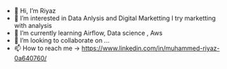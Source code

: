 - 👋 Hi, I’m Riyaz
- 👀 I’m interested in Data Anlysis and Digital Marketting I try marketting with analysis
- 🌱 I’m currently learning Airflow, Data science , Aws
- 💞️ I’m looking to collaborate on ...
- 📫 How to reach me -> https://www.linkedin.com/in/muhammed-riyaz-0a640760/

<!---
riyaz-lab/riyaz-lab is a ✨ special ✨ repository because its `README.md` (this file) appears on your GitHub profile.
You can click the Preview link to take a look at your changes.
--->
